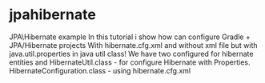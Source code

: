 # jpahibernate
JPA\Hibernate example
In this tutorial i show how can configure Gradle + JPA/Hibernate projects
With hibernate.cfg.xml and without xml file but with java.util.properties in java util class!
We have two configured for hibernate entities
and HibernateUtil.class - for configure Hibernate with Properties.
HibernateConfiguration.class - using hibernate.cfg.xml
